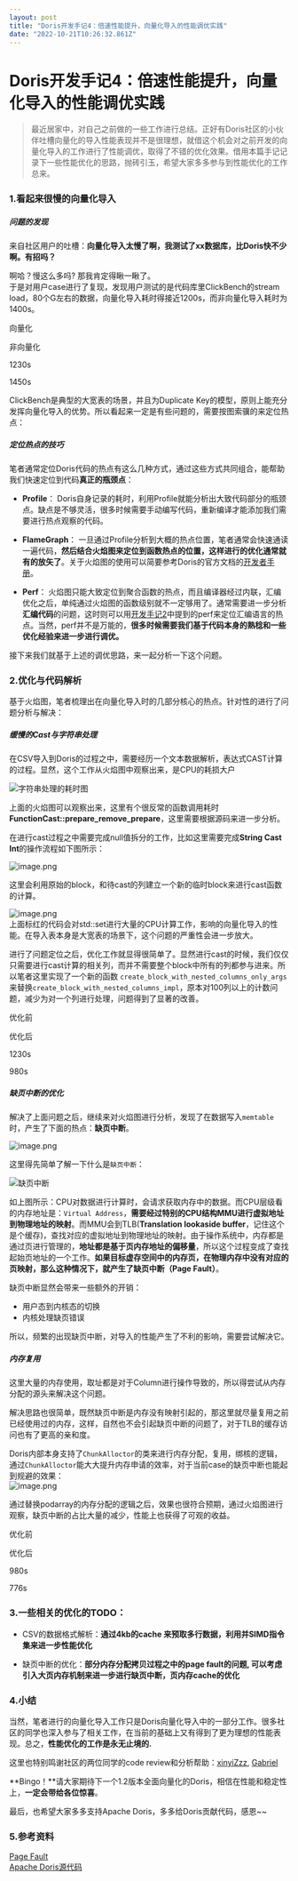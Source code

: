 ```yaml
---
layout: post
title: "Doris开发手记4：倍速性能提升，向量化导入的性能调优实践"
date: "2022-10-21T10:26:32.861Z"
---
```

Doris开发手记4：倍速性能提升，向量化导入的性能调优实践
==============================

> 最近居家中，对自己之前做的一些工作进行总结。正好有Doris社区的小伙伴吐槽向量化的导入性能表现并不是很理想，就借这个机会对之前开发的向量化导入的工作进行了性能调优，取得了不错的优化效果。借用本篇手记记录下一些性能优化的思路，抛砖引玉，希望大家多多参与到性能优化的工作总来。

### 1.看起来很慢的向量化导入

##### 问题的发现

来自社区用户的吐槽：**向量化导入太慢了啊，我测试了xx数据库，比Doris快不少啊。有招吗？**

啊哈？慢这么多吗? 那我肯定得瞅一瞅了。  
于是对用户case进行了复现，发现用户测试的是代码库里ClickBench的stream load，80个G左右的数据，向量化导入耗时得接近1200s，而非向量化导入耗时为1400s。

向量化

非向量化

1230s

1450s

ClickBench是典型的大宽表的场景，并且为Duplicate Key的模型，原则上能充分发挥向量化导入的优势。所以看起来一定是有些问题的，需要按图索骥的来定位热点：

##### 定位热点的技巧

笔者通常定位Doris代码的热点有这么几种方式，通过这些方式共同组合，能帮助我们快速定位到代码**真正的瓶颈点**：

*   **Profile**： Doris自身记录的耗时，利用Profile就能分析出大致代码部分的瓶颈点。缺点是不够灵活，很多时候需要手动编写代码，重新编译才能添加我们需要进行热点观察的代码。
    
*   **FlameGraph**： 一旦通过Profile分析到大概的热点位置，笔者通常会快速通读一遍代码，**然后结合火焰图来定位到函数热点的位置，这样进行的优化通常就有的放矢了**。关于火焰图的使用可以简要参考Doris的官方文档的[开发者手册](https://doris.apache.org/zh-CN/community/developer-guide/debug-tool)。
    
*   **Perf**： 火焰图只能大致定位到聚合函数的热点，而且编译器经过内联，汇编优化之后，单纯通过火焰图的函数级别就不一定够用了。通常需要进一步分析**汇编代码**的问题，这时则可以用[开发手记2](https://www.cnblogs.com/happenlee/p/14990049.html)中提到的perf来定位汇编语言的热点。当然，perf并不是万能的，**很多时候需要我们基于代码本身的熟稔和一些优化经验来进一步进行调优。**
    

接下来我们就基于上述的调优思路，来一起分析一下这个问题。

### 2.优化与代码解析

基于火焰图，笔者梳理出在向量化导入时的几部分核心的热点。针对性的进行了问题分析与解决：

##### 缓慢的Cast与字符串处理

在CSV导入到Doris的过程之中，需要经历一个文本数据解析，表达式CAST计算的过程。显然，这个工作从火焰图中观察出来，是CPU的耗损大户

![字符串处理的耗时图](https://upload-images.jianshu.io/upload_images/8552201-6d3507fb58c68505.png?imageMogr2/auto-orient/strip%7CimageView2/2/w/1240)

上面的火焰图可以观察出来，这里有个很反常的函数调用耗时**FunctionCast::prepare\_remove\_prepare**，这里需要根据源码来进一步分析。

在进行cast过程之中需要完成null值拆分的工作，比如这里需要完成**String Cast Int**的操作流程如下图所示：

![image.png](https://upload-images.jianshu.io/upload_images/8552201-648f8ca107e79c2d.png?imageMogr2/auto-orient/strip%7CimageView2/2/w/1240)

这里会利用原始的block，和待cast的列建立一个新的临时block来进行cast函数的计算。

![image.png](https://upload-images.jianshu.io/upload_images/8552201-6724a89495c1d696.png?imageMogr2/auto-orient/strip%7CimageView2/2/w/1240)  
上面标红的代码会对std::set进行大量的CPU计算工作，影响的向量化导入的性能。在导入表本身是大宽表的场景下，这个问题的严重性会进一步放大。

进行了问题定位之后，优化工作就显得很简单了。显然进行cast的时候，我们仅仅只需要进行cast计算的相关列，而并不需要整个block中所有的列都参与进来。所以笔者这里实现了一个新的函数 `create_block_with_nested_columns_only_args`来替换`create_block_with_nested_columns_impl`，原本对100列以上的计数问题，减少为对一个列进行处理，问题得到了显著的改善。

优化前

优化后

1230s

980s

##### 缺页中断的优化

解决了上面问题之后，继续来对火焰图进行分析，发现了在数据写入`memtable`时，产生了下面的热点：**缺页中断**。

![image.png](https://upload-images.jianshu.io/upload_images/8552201-48d3e48e58941ed4.png?imageMogr2/auto-orient/strip%7CimageView2/2/w/1240)

这里得先简单了解一下什么是`缺页中断`：

![缺页中断](https://upload-images.jianshu.io/upload_images/8552201-6b81b222c162ea3b.png?imageMogr2/auto-orient/strip%7CimageView2/2/w/1240)

如上图所示：CPU对数据进行计算时，会请求获取内存中的数据。而CPU层级看的内存地址是：`Virtual Address`，**需要经过特别的CPU结构MMU进行虚拟地址到物理地址的映射**。而MMU会到TLB(**Translation lookaside buffer**，记住这个是个缓存)，查找对应的虚拟地址到物理地址的映射。由于操作系统中，内存都是通过页进行管理的，**地址都是基于页内存地址的偏移量**，所以这个过程变成了查找起始页地址的一个工作。**如果目标虚存空间中的内存页，在物理内存中没有对应的页映射，那么这种情况下，就产生了缺页中断（Page Fault）**。

缺页中断显然会带来一些额外的开销：

*   用户态到内核态的切换
*   内核处理缺页错误

所以，频繁的出现缺页中断，对导入的性能产生了不利的影响，需要尝试解决它。

##### 内存复用

这里大量的内存使用，取址都是对于Column进行操作导致的，所以得尝试从内存分配的源头来解决这个问题。

解决思路也很简单，既然缺页中断是内存没有映射引起的，那这里就尽量复用之前已经使用过的内存，这样，自然也不会引起缺页中断的问题了，对于TLB的缓存访问也有了更高的亲和度。

Doris内部本身支持了`ChunkAlloctor`的类来进行内存分配，复用，绑核的逻辑，通过`ChunkAlloctor`能大大提升内存申请的效率，对于当前case的缺页中断也能起到规避的效果：  
![image.png](https://upload-images.jianshu.io/upload_images/8552201-b8c8b5dcc39c8cd8.png?imageMogr2/auto-orient/strip%7CimageView2/2/w/1240)

通过替换podarray的内存分配的逻辑之后，效果也很符合预期，通过火焰图进行观察，缺页中断的占比大量的减少，性能上也获得了可观的收益。

优化前

优化后

980s

776s

### 3.一些相关的优化的TODO：

*   CSV的数据格式解析：**通过4kb的cache 来预取多行数据，利用并SIMD指令集来进一步性能优化**
    
*   缺页中断的优化：**部分内存分配拷贝过程之中的page fault的问题, 可以考虑引入大页内存机制来进一步进行缺页中断，页内存cache的优化**
    

### 4.小结

当然，笔者进行的向量化导入工作只是Doris向量化导入中的一部分工作。很多社区的同学也深入参与了相关工作，在当前的基础上又有得到了更为理想的性能表现。总之，**性能优化的工作是永无止境的.**

这里也特别鸣谢社区的两位同学的code review和分析帮助：[xinyiZzz](https://github.com/xinyiZzz), [Gabriel](https://github.com/Gabriel)

**Bingo！**请大家期待下一个1.2版本全面向量化的Doris，相信在性能和稳定性上，**一定会带给各位惊喜**。

最后，也希望大家多多支持Apache Doris，多多给Doris贡献代码，感恩~~

### 5.参考资料

[Page Fault](https://en.wikipedia.org/wiki/Page_fault)  
[Apache Doris源代码](https://github.com/apache/incubator-doris)